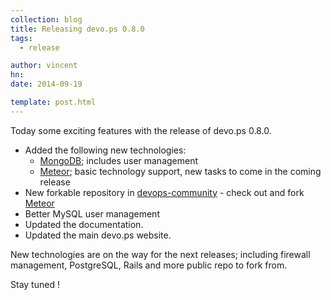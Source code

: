 ```yaml
---
collection: blog
title: Releasing devo.ps 0.8.0
tags:
  - release

author: vincent
hn:
date: 2014-09-19

template: post.html
---
```


Today some exciting features with the release of devo.ps 0.8.0. 

- Added the following new technologies:
  - [MongoDB](http://docs.devo.ps/services/mongodb/); includes user management
  - [Meteor](http://docs.devo.ps/services/meteor/); basic technology support, new tasks to come in the coming release
- New forkable repository in [devops-community](https://github.com/devops-community) - check out and fork [Meteor](https://github.com/devops-community/meteor)
- Better MySQL user management
- Updated the documentation.
- Updated the main devo.ps website.

New technologies are on the way for the next releases; including firewall management, PostgreSQL, Rails and more public repo to fork from. 

Stay tuned !